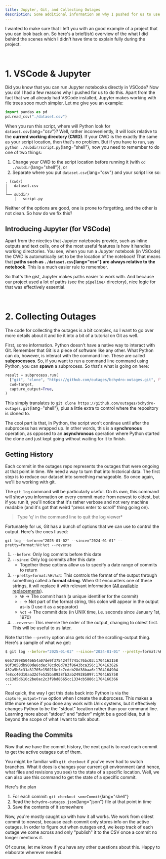 ```yaml
---
title: Jupyter, Git, and Collecting Outages
description: Some additional information on why I pushed for us to use Jupyter, the Git commands I used, and how I collected outages from the GitHub repository.
---
```


I wanted to make sure that I left you with an good example of a project that you can look back on. So here's a brief(ish) overview of the what I did behind the scenes which I didn't have time to explain fully during the project.

<br/>

# 1. VSCode & Jupyter
Did you know that you can run Jupyter notebooks directly in VSCode? Now you do! I had a few reasons why I pushed for us to do this. Apart from the fact that we all already had VSCode installed, Jupyter makes working with file trees sooo much simpler. Let me give you an example:

```python [script.py]
import pandas as pd
pd.read_csv("./dataset.csv")
```

When you run this script, where will Python look for `dataset.csv`{lang="csv"}? Well, rather inconveniently, it will look relative to the **current working directory (CWD)**. If your CWD is the exactly the same as your script location, then that's no problem. But if you have to run, say `python ./subdir/script.py`{lang="shell"}, now you need to remember to do one of two things:
1) Change your CWD to the script location before running it (with `cd ./subdir`{lang="shell"}), or
2) Separate where you put `dataset.csv`{lang="csv"} and your script like so:
```
. (cwd/)
│   dataset.csv
│
└── subdir/
    │   script.py
```

Neither of the options are good, one is prone to forgetting, and the other is not clean. So how do we fix this?

## Introducing Jupyter (for VSCode)
Apart from the niceties that Jupyter notebooks provide, such as inline outputs and text cells, one of the most useful features is how it handles working directories. You see, when you run a Jupyter notebook (in VSCode) the CWD is automatically set to be the location of the notebook! That means that **paths such as `./dataset.csv`{lang="csv"} are always relative to the notebook**. This is a much easier rule to remember.

So that's the gist, Jupyter makes paths easier to work with. And because our project used a lot of paths (see the `pipeline/` directory), nice logic for that was effectively essential.

<br/>

# 2. Collecting Outages

The code for collecting the outages is a bit complex, so I want to go over more details about it and tie it into a bit of a tutorial on Git as well.

First, some information. Python doesn't have a native way to interact with Git. Remember that Git is a piece of software like any other. What Python can do, however, is interact with the command line. These are called **subprocesses**. So, if you want to run a command line command using Python, you can **spawn** a subprocess. So that's what is going on here:

```python [1.acquire.ipynb]
result = subprocess.run(
  ["git", "clone", "https://github.com/outages/bchydro-outages.git", f"./{repoName}"],
  cwd=target,
  capture_output=True,
)
```

This simply translates to `git clone https://github.com/outages/bchydro-outages.git`{lang="shell"}, plus a little extra to control where the repository is cloned to.

The cool part is that, in Python, the script won't continue until after the subprocess has wrapped up. In other words, this is a **synchronous** operation, as opposed to an **asynchronous** operation where Python started the clone and just kept going without waiting for it to finish.

## Getting History

Each commit in the outages repo represents the outages that were ongoing at that point in time. We need a way to turn that into historical data. The first step is to reduce our dataset into something manageable. So once again, we'll be working with git.

The `git log` command will be particularly useful. On its own, this command will show you information on every commit made from newest to oldest, but if you run it, you'll notice that it's rather verbose and not very machine readable (and it's got that weird "press enter to scroll" thing going on).
> Type 'q' in the command line to quit the log viewer*

Fortunately for us, Git has a bunch of options that we can use to control the output. Here's the ones I used:

```shell
git log --before="2025-01-02" --since="2024-01-01" --pretty=format:%H:%ct --reverse 
```

1) `--before`: Only log commits before this date
2) `--since`: Only log commits after this date
    - Together these options allow us to specify a date range of commits to return
3) `--pretty=format:%H:%ct`: This controls the format of the output through something called a **format string**. When Git encounters one of these strings, it will replace it with relevant information ([All available replacements](https://git-scm.com/docs/pretty-formats)).
    - `%H` -> The commit hash (a unique identifier for the commit)
    - `:` -> Not part of the format string, this colon will appear in the output as-is (I use it as a separator)
    - `%ct` -> The commit date (in UNIX time, i.e. seconds since January 1st, 1970)
4) `--reverse`: This reverse the order of the output, changing to oldest first. This will be useful to us later.

Note that the `--pretty` option also gets rid of the scrolling-output thing. Here's a sample of what we get:
```sh [git log output]
$ git log --before="2025-01-02" --since="2024-01-01" --pretty=format:%H:%ct --reverse 

666719985046654a07de9f375424ff741c76bc03:1704163158
90f3058db900de8cdec78cdc8d703f8643bca356:1704163626
432a5b6c31a31705e150218cfc7cdcb28d38baa6:1704164904
fe8cc40d10aa32dfe535ba8938fb2ab24928b097:1704165758
cc13d5d616c2be0ac2c3f9bd8665cc1334cb5886:1704166366
...
```

Real quick, the way I get this data back into Python is via the `capture_output=True` option when I create the subprocess. This makes a little more sense if you done any work with Unix systems, but it effectively changes Python to be the "stdout" location rather than your command line. Learning more about "stdout" and "stderr" might be a good idea, but is beyond the scope of what I want to talk about.

## Reading the Commits
Now that we have the commit history, the next goal is to read each commit to get the active outages out of them.

You might be familiar with `git checkout` if you've ever had to switch branches. What it does is changes your current git environment (and hence, what files and revisions you see) to the state of a specific location. Well, we can also use this command to get the state of a specific commit. 

Here's the plan
1) For each commit: `git checkout someCommit`{lang="shell"}
2) Read the `bchydro-outages.json`{lang="json"} file at that point in time
3) Save the contents of it somewhere

Now, you're mostly caught up with how it all works. We work from oldest commit to newest, because each commit only stores info on the active outages. In order to figure out when outages end, we keep track of each outage we come across and only "publish" it to the CSV once a commit no longer mentions it.

Of course, let me know if you have any other questions about this. Happy to elaborate wherever needed.